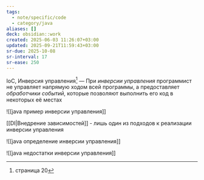 ```yaml
---
tags:
  - note/specific/code
  - category/java
aliases: []
deck: obsidian::work
created: 2025-06-03 11:26:07+03:00
updated: 2025-09-21T11:59:43+03:00
sr-due: 2025-10-08
sr-interval: 17
sr-ease: 250
---
```


IoC, Инверсия управления[^1]
—
При *инверсии управления* программист не управляет напрямую ходом всей программы, а предоставляет *обработчики событий*, которые позволяют выполнить его код в некоторых её местах

![[java пример инверсии управления]]

[[DI|Внедрение зависимостей]] - лишь один из подходов к реализации инверсии управления

![[java определение инверсии управления]]

![[java недостатки инверсии управления]]

[^1]: страница 20
